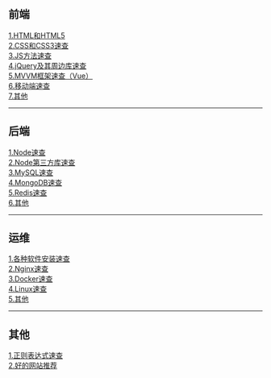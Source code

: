 ## 前端

[1.HTML和HTML5](./1-1/) <br />
[2.CSS和CSS3速查](./1-2/) <br />
[3.JS方法速查](./1-3/) <br />
[4.jQuery及其周边库速查](./1-4/) <br />
[5.MVVM框架速查（Vue）](./1-5/) <br />
[6.移动端速查](./1-6/) <br />
[7.其他](./1-7/) <br />

---

## 后端

[1.Node速查](./2-1/) <br />
[2.Node第三方库速查](./2-2/) <br />
[3.MySQL速查](./2-3/) <br />
[4.MongoDB速查](./2-4/) <br />
[5.Redis速查](./2-5/) <br />
[6.其他](./2-6/) <br />

---

## 运维

[1.各种软件安装速查](./3-1/) <br />
[2.Nginx速查](./3-2/) <br />
[3.Docker速查](./3-3/) <br />
[4.Linux速查](./3-4/) <br />
[5.其他](./3-5/) <br />

---

## 其他

[1.正则表达式速查](./4-1/) <br />
[2.好的网站推荐](./4-2/) <br />
